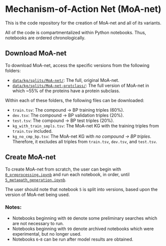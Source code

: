 # Mechanism-of-Action Net (MoA-net)

This is the code repository for the creation of MoA-net and all of its variants.

All of the code is compartmentalized within Python notebooks. Thus, notebooks are ordered chronologically.

## Download MoA-net

To download MoA-net, access the specific versions from the following folders:

- [`data/kg/splits/MoA-net/`](https://github.com/enveda/neurosymbolic-mechanism/tree/main/data/kg/splits/MoA-net): The full, original MoA-net.
- [`data/kg/splits/MoA-net-protclass/`](https://github.com/enveda/neurosymbolic-mechanism/tree/main/data/kg/splits/MoA-net-protclass): The full version of MoA-net in which ~55% of the proteins have a protein subclass.

Within each of these folders, the following files can be downloaded:
- `train.tsv`: The compound -> BP training triples (60%).
- `dev.tsv`: The compound -> BP validation triples (20%).
- `test.tsv`: The compound -> BP test triples (20%).
- `kg_with_train_smpls.tsv`: The MoA-net KG with the training triples from `train.tsv` included.
- `kg_no_cmp_bp.tsv`: The MoA-net KG with *no compound -> BP triples*. Therefore, it excludes all triples from `train.tsv`, `dev.tsv`, and `test.tsv`.


## Create MoA-net

To create MoA-net from scratch, the user can begin with [`0_preprocessing.ipynb`](https://github.com/enveda/neurosymbolic-mechanism/blob/main/notebooks/0_preprocessing.ipynb) and run each notebook, in order, until [`5_metapath_generation.ipynb`](https://github.com/enveda/neurosymbolic-mechanism/blob/main/notebooks/5_metapath_generation.ipynb).

The user should note that notebook `5` is split into versions, based upon the version of MoA-net being used.

### Notes:

- Notebooks beginning with `00` denote some preliminary searches which are not necessary to run.
- Notebooks beginning with `99` denote archived notebooks which were experimental, but no longer used.
- Notebooks `6`-`8` can be run after model results are obtained.